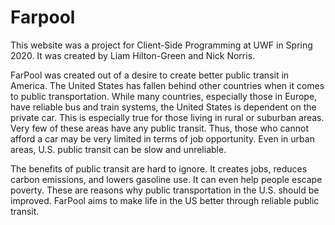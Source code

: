 # Farpool

This website was a project for Client-Side Programming at UWF in Spring 2020. It was created by Liam Hilton-Green and Nick Norris.

FarPool was created out of a desire to create better public transit in America. The United States has fallen behind other countries when it comes to public transportation. While many countries, especially those in Europe, have reliable bus and train systems, the United States is dependent on the private car. This is especially true for those living in rural or suburban areas. Very few of these areas have any public transit. Thus, those who cannot afford a car may be very limited in terms of job opportunity. Even in urban areas, U.S. public transit can be slow and unreliable.

The benefits of public transit are hard to ignore. It creates jobs, reduces carbon emissions, and lowers gasoline use. It can even help people escape poverty. These are reasons why public transportation in the U.S. should be improved. FarPool aims to make life in the US better through reliable public transit.
